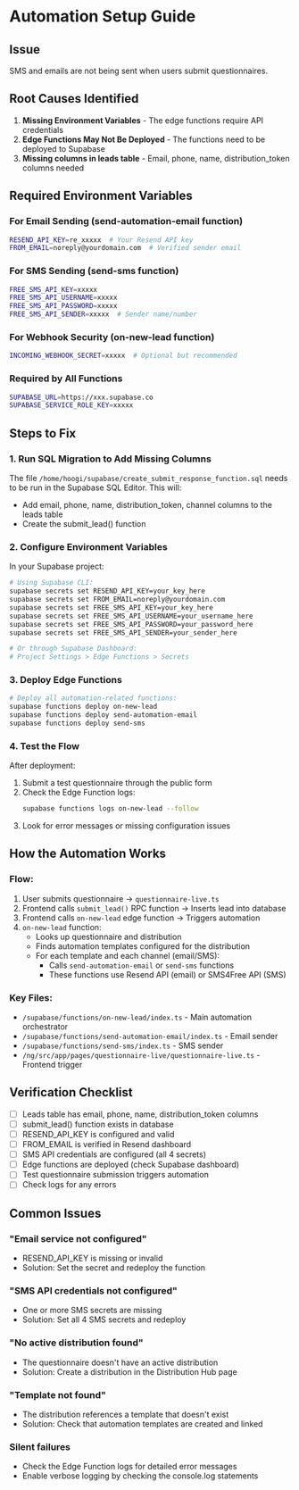 # Automation Setup Guide

## Issue
SMS and emails are not being sent when users submit questionnaires.

## Root Causes Identified

1. **Missing Environment Variables** - The edge functions require API credentials
2. **Edge Functions May Not Be Deployed** - The functions need to be deployed to Supabase
3. **Missing columns in leads table** - Email, phone, name, distribution_token columns needed

## Required Environment Variables

### For Email Sending (send-automation-email function)
```bash
RESEND_API_KEY=re_xxxxx  # Your Resend API key
FROM_EMAIL=noreply@yourdomain.com  # Verified sender email
```

### For SMS Sending (send-sms function)
```bash
FREE_SMS_API_KEY=xxxxx
FREE_SMS_API_USERNAME=xxxxx
FREE_SMS_API_PASSWORD=xxxxx
FREE_SMS_API_SENDER=xxxxx  # Sender name/number
```

### For Webhook Security (on-new-lead function)
```bash
INCOMING_WEBHOOK_SECRET=xxxxx  # Optional but recommended
```

### Required by All Functions
```bash
SUPABASE_URL=https://xxx.supabase.co
SUPABASE_SERVICE_ROLE_KEY=xxxxx
```

## Steps to Fix

### 1. Run SQL Migration to Add Missing Columns

The file `/home/hoogi/supabase/create_submit_response_function.sql` needs to be run in the Supabase SQL Editor. This will:
- Add email, phone, name, distribution_token, channel columns to the leads table
- Create the submit_lead() function

### 2. Configure Environment Variables

In your Supabase project:
```bash
# Using Supabase CLI:
supabase secrets set RESEND_API_KEY=your_key_here
supabase secrets set FROM_EMAIL=noreply@yourdomain.com
supabase secrets set FREE_SMS_API_KEY=your_key_here
supabase secrets set FREE_SMS_API_USERNAME=your_username_here
supabase secrets set FREE_SMS_API_PASSWORD=your_password_here
supabase secrets set FREE_SMS_API_SENDER=your_sender_here

# Or through Supabase Dashboard:
# Project Settings > Edge Functions > Secrets
```

### 3. Deploy Edge Functions

```bash
# Deploy all automation-related functions:
supabase functions deploy on-new-lead
supabase functions deploy send-automation-email
supabase functions deploy send-sms
```

### 4. Test the Flow

After deployment:
1. Submit a test questionnaire through the public form
2. Check the Edge Function logs:
   ```bash
   supabase functions logs on-new-lead --follow
   ```
3. Look for error messages or missing configuration issues

## How the Automation Works

### Flow:
1. User submits questionnaire → `questionnaire-live.ts`
2. Frontend calls `submit_lead()` RPC function → Inserts lead into database
3. Frontend calls `on-new-lead` edge function → Triggers automation
4. `on-new-lead` function:
   - Looks up questionnaire and distribution
   - Finds automation templates configured for the distribution
   - For each template and each channel (email/SMS):
     - Calls `send-automation-email` or `send-sms` functions
     - These functions use Resend API (email) or SMS4Free API (SMS)

### Key Files:
- `/supabase/functions/on-new-lead/index.ts` - Main automation orchestrator
- `/supabase/functions/send-automation-email/index.ts` - Email sender
- `/supabase/functions/send-sms/index.ts` - SMS sender
- `/ng/src/app/pages/questionnaire-live/questionnaire-live.ts` - Frontend trigger

## Verification Checklist

- [ ] Leads table has email, phone, name, distribution_token columns
- [ ] submit_lead() function exists in database
- [ ] RESEND_API_KEY is configured and valid
- [ ] FROM_EMAIL is verified in Resend dashboard
- [ ] SMS API credentials are configured (all 4 secrets)
- [ ] Edge functions are deployed (check Supabase dashboard)
- [ ] Test questionnaire submission triggers automation
- [ ] Check logs for any errors

## Common Issues

### "Email service not configured"
- RESEND_API_KEY is missing or invalid
- Solution: Set the secret and redeploy the function

### "SMS API credentials not configured"
- One or more SMS secrets are missing
- Solution: Set all 4 SMS secrets and redeploy

### "No active distribution found"
- The questionnaire doesn't have an active distribution
- Solution: Create a distribution in the Distribution Hub page

### "Template not found"
- The distribution references a template that doesn't exist
- Solution: Check that automation templates are created and linked

### Silent failures
- Check the Edge Function logs for detailed error messages
- Enable verbose logging by checking the console.log statements
